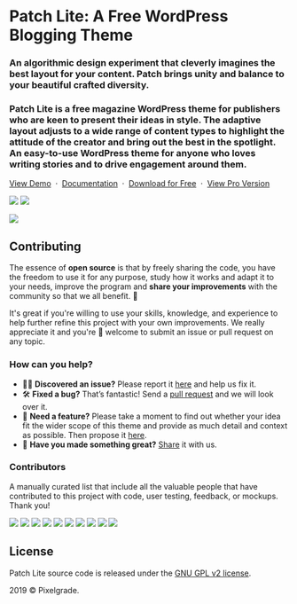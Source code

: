 # Patch Lite: A Free WordPress Blogging Theme
### An algorithmic design experiment that cleverly imagines the best layout for your content. Patch brings unity and balance to your beautiful crafted diversity.
### Patch Lite is a free magazine WordPress theme for publishers who are keen to present their ideas in style. The adaptive layout adjusts to a wide range of content types to highlight the attitude of the creator and bring out the best in the spotlight. An easy-to-use WordPress theme for anyone who loves writing stories and to drive engagement around them.

[View Demo](https://demos.pixelgrade.com/patch-lite/) &nbsp;·&nbsp; [Documentation](https://pixelgrade.com/patch-lite-documentation/) &nbsp;·&nbsp; [Download for Free](https://downloads.wordpress.org/theme/patch-lite.latest-stable.zip) &nbsp;·&nbsp; [View Pro Version](https://pixelgrade.com/themes/patch-pro/)

[![](https://img.shields.io/github/issues-closed/pixelgrade/patch-lite.svg?color=6cc644&label=Issues)](https://github.com/pixelgrade/patch-lite/issues?utf8=%E2%9C%93&q=is%3Aissue+is%3Aclosed+) [![](https://img.shields.io/github/issues/pixelgrade/patch-lite.svg?color=4078c0&label=%20)](https://github.com/pixelgrade/patch-lite/issues?utf8=%E2%9C%93&q=is%3Aissue+is%3Aopen)

[![](https://user-images.githubusercontent.com/46342490/61281729-cc9f5980-a7c2-11e9-95f7-f6f3bb8620a7.jpg)](https://pixelgrade.com/themes/patch-lite/)

## Contributing
The essence of **open source** is that by freely sharing the code, you have the freedom to use it for any purpose, study how it works and adapt it to your needs, improve the program and **share your improvements** with the community so that we all benefit. 🙏

It's great if you're willing to use your skills, knowledge, and experience to help further refine this project with your own improvements. We really appreciate it and you're 💯 welcome to submit an issue or pull request on any topic.

### How can you help?
-  🕵️‍♀️ **Discovered an issue?** Please report it [here](https://github.com/pixelgrade/patch-lite/issues/new "here") and help us fix it.
- 🛠 **Fixed a bug?** That’s fantastic! Send a [pull request](https://github.com/pixelgrade/patch-lite/pulls "pull request") and we will look over it.
- 🔮 **Need a feature?** Please take a moment to find out whether your idea fit the wider scope of this theme and provide as much detail and context as possible. Then propose it [here](https://github.com/pixelgrade/patch-lite/issues/new).
- 💎 **Have you made something great?** [Share](https://github.com/pixelgrade/patch-lite/issues/new "Share") it with us.

### Contributors
A manually curated list that include all the valuable people that have contributed to this project with code, user testing, feedback, or mockups. Thank you!

[![](https://github.com/raduconst.png?size=64)](https://github.com/raduconst) [![](https://github.com/georgeolaru.png?size=64)](https://github.com/georgeolaru) [![](https://github.com/vladolaru.png?size=64)](https://github.com/vladolaru) [![](https://github.com/razwan.png?size=64)](https://github.com/razwan)  [![](https://github.com/alinclamba.png?size=64)](https://github.com/alinclamba) [![](https://github.com/oanafilip.png?size=64)](https://github.com/oanafilip) [![](https://github.com/cristian-frumusanu.png?size=64)](https://github.com/cristian-frumusanu) [![](https://github.com/BurloiuCosmin.png?size=64)](https://github.com/BurloiuCosmin) [![](https://github.com/madalingorbanescu.png?size=64)](https://github.com/madalingorbanescu) [![](https://github.com/ilincaroman.png?size=64)](https://github.com/ilincaroman)

## License
Patch Lite source code is released under the [GNU GPL v2 license](https://www.gnu.org/licenses/gpl-2.0.html).

2019 © Pixelgrade.


